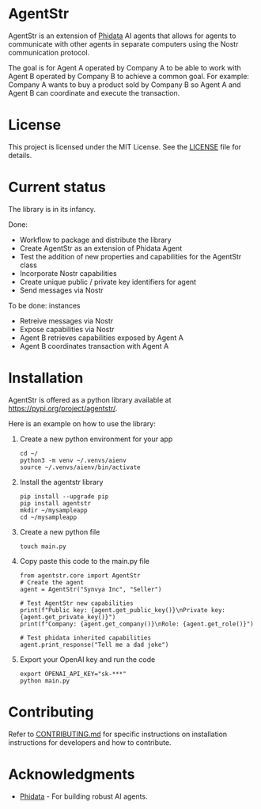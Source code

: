 AgentStr
========
AgentStr is an extension of [Phidata](https://www.phidata.com) AI agents that allows for agents to communicate with other agents in separate computers using the Nostr communication protocol.

The goal is for Agent A operated by Company A to be able to work with Agent B operated by Company B to achieve a common goal. For example: Company A wants to buy a product sold by Company B so Agent A and Agent B can coordinate and execute the transaction. 

# License
This project is licensed under the MIT License. See the [LICENSE](LICENSE) file for details.

# Current status
The library is in its infancy.

Done:
- Workflow to package and distribute the library
- Create AgentStr as an extension of Phidata Agent
- Test the addition of new properties and capabilities for the AgentStr class
- Incorporate Nostr capabilities
- Create unique public / private key identifiers for agent
- Send messages via Nostr

To be done:
 instances
- Retreive messages via Nostr
- Expose capabilities via Nostr
- Agent B retrieves capabilities exposed by Agent A
- Agent B coordinates transaction with Agent A

# Installation
AgentStr is offered as a python library available at https://pypi.org/project/agentstr/. 

Here is an example on how to use the library:

1. Create a new python environment for your app
    ```
    cd ~/
    python3 -m venv ~/.venvs/aienv
    source ~/.venvs/aienv/bin/activate
    ```
2. Install the agentstr library
    ```
    pip install --upgrade pip
    pip install agentstr
    mkdir ~/mysampleapp
    cd ~/mysampleapp
    ```
3. Create a new python file
    ```
    touch main.py
    ```
4. Copy paste this code to the main.py file
    ```
    from agentstr.core import AgentStr
    # Create the agent
    agent = AgentStr("Synvya Inc", "Seller")

    # Test AgentStr new capabilities
    print(f"Public key: {agent.get_public_key()}\nPrivate key: {agent.get_private_key()}")
    print(f"Company: {agent.get_company()}\nRole: {agent.get_role()}")

    # Test phidata inherited capabilities
    agent.print_response("Tell me a dad joke") 
    ```
5. Export your OpenAI key and run the code
    ```
    export OPENAI_API_KEY="sk-***"
    python main.py
    ```

# Contributing
Refer to [CONTRIBUTING.md](CONTRIBUTING.md) for specific instructions on installation instructions for developers and how to contribute.

# Acknowledgments
- [Phidata](https://www.phidata.com) - For building robust AI agents.

